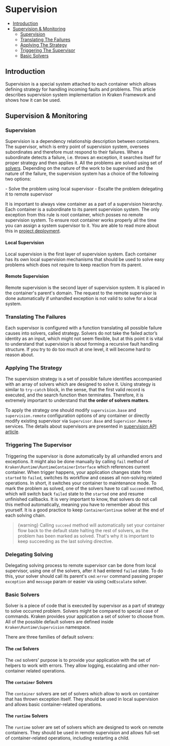#  Supervision

- [Introduction](#introduction)
- [Supervision & Monitoring](#supervision-and-monitoring)
    - [Supervision](#supervision)
    - [Translating The Failures](#translating-the-failures)
    - [Applying The Strategy](#applying-the-strategy)
    - [Triggering The Supervisor](#triggering-the-supervisor)
    - [Basic Solvers](#basic-solvers)

<a name="introduction"></a>
## Introduction

Supervision is a special system attached to each container which allows defining strategy for handling incoming faults and problems. This article describes supervision system implementation in Kraken Framework and shows how it can be used.

<a name="supervision-and-monitoring"></a>
## Supervision & Monitoring

<a name="supervision"></a>
### Supervision

Supervision is a dependency relationship description between containers. The supervisor, which is entry point of supervision system, oversees subordinates and therefore must respond to their failures. When a subordinate detects a failure, i.e. throws an exception, it searches itself for proper strategy and then applies it. All the problems are solved using set of [solvers](#solvers). Depending on the nature of the work to be supervised and the nature of the failure, the supervision system has a choice of the following two options:

<div class="dot-list" markdown="1">
- Solve the problem using local supervisor
- Escalte the problem delegating it to remote supervisor
</div>

It is important to always view container as a part of a supervision hierarchy. Each container is a subordinate to its parent supervision system. The only exception from this rule is root container, which posses no remote supervision system. To ensure root container works properly all the time you can assign a system supervisor to it. You are able to read more about this in [project deployment](/docs/{{version}}/deployment).

#### Local Supervision

Local supervision is the first layer of supervision system. Each container has its own local supervision mechanisms that should be used to solve easy problems which does not require to keep reaction from its parent.

#### Remote Supervision

Remote supervision is the second layer of supervision system. It is placed in the container's parent's domain. The request to the remote supervisor is done automatically if unhandled exception is not valid to solve for a local system.

<a name="translating-the-failures"></a>
### Translating The Failures

Each supervisor is configured with a function translating all possible failure causes into solvers, called strategy. Solvers do not take the failed actor’s identity as an input, which might not seem flexible, but at this point it is vital to understand that supervision is about forming a recursive fault handling structure. If you try to do too much at one level, it will become hard to reason about.

<a name="applying-the-strategy"></a>
### Applying The Strategy

The supervision strategy is a set of possible failure identifies accompanied with an array of solvers which are designed to solve it. Using strategy is similar to `try-catch` block, in the sense, that the first valid record is executed, and the search function then terminates. Therefore, it is extremely important to understand that **the order of solvers matters**.

To apply the strategy one should modify `supervision.base` and `supervision.remote` configuration options of any container or directly modify existing supervisor via `Supervisor.Base` and `Supervisor.Remote` services. The details about supervisors are presented in [supervision API article](/docs/{{version}}/api-supervision).

<a name="triggering-the-supervisor"></a>
### Triggering The Supervisor

Triggering the supervisor is done automatically by all unhandled errors and exceptions. It might also be done manually by calling `fail` method of `Kraken\Runtime\RuntimeContainerInterface` which references current container. When trigger happens, your application changes state from `started` to `failed`, switches its workflow and ceases all non-solving related operations. In short, it switches your container to maintenance mode. To mark the problem as solved, one of the solvers have to call `succeed` method, which will switch back `failed` state to the `started` one and resume unfinished callbacks. It is very important to know, that solvers do not call this method automatically, meaning you have to remember about this yourself. It is a good practice to keep `ContainerContinue` solver at the end of each solving chain.

> {warning} Calling `succeed` method will automatically set your container flow back to the default state halting the rest of solvers, as the problem has been marked as solved. That's why it is important to keep succeeding as the last solving directive.

<a name="delegating-solving"></a>
### Delegating Solving

Delegating solving process to remote supervisor can be done from local supervisor, using one of the solvers, after it had entered `failed` state. To do this, your solver should call its parent's `cmd:error` command passing proper `exception` and `message` param or easier via using `CmdEscalate` solver.

<a name="basic-solvers"></a>
### Basic Solvers

Solver is a piece of code that is executed by supervisor as a part of strategy to solve occurred problem. Solvers might be compared to special case of commands. Kraken provides your application a set of solver to choose from. All of the possible default solvers are defined inside `Kraken\Runtime\Supervision` namespace.

There are three families of default solvers:

#### The `cmd` Solvers

The `cmd` solvers' purpose is to provide your application with the set of helpers to work with errors. They allow logging, escalating and other non-container related operations.

#### The `container` Solvers

The `container` solvers are set of solvers which allow to work on container that has thrown exception itself. They should be used in local supervision and allows basic container-related operations.

#### The `runtime` Solvers

The `runtime` solver are set of solvers which are designed to work on remote containers. They should be used in remote supervision and allows full-set of container-related operations, including restarting a child.
